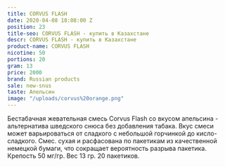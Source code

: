 ```yaml
---
title: CORVUS FLASH
date: 2020-04-08 18:08:00 Z
position: 23
title-seo: CORVUS FLASH - купить в Казахстане
descr: CORVUS FLASH - купить в Казахстане
product-name: CORVUS FLASH
nicotine: 50
portions: 20
gram: 13
price: 2000
brand: Russian products
sale: new-snus
taste: Апельсин
image: "/uploads/corvus%20orange.png"
---
```


Бестабачная жевательная смесь Corvus Flash со вкусом апельсина - альтернатива шведского снюса без добавления табака. Вкус смеси может варьироваться от сладкого с небольшой горчинкой до кисло-сладкого. Смес. сухая и расфасована по пакетикам из качественной немецкой бумаги, что сокращает вероятность разрыва пакетика. Крепость 50 мг/гр. Вес 13 гр. 20 пакетиков.